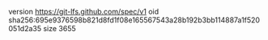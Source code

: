version https://git-lfs.github.com/spec/v1
oid sha256:695e9376598b821d8fd1f08e165567543a28b192b3bb114887a1f520051d2a35
size 3655
